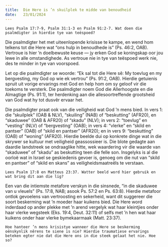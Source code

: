 ```yaml
---
title:  Die Here is ’n skuilplek te midde van benoudheid
date:   23/01/2024
---
```


`Lees Psalm 17:7-9, Psalm 31:1-3 en Psalm 91:2-7. Wat doen die psalmdigter in hierdie tye van teëspoed?`

Die psalmdigter het met uiteenlopende krisisse te kampe, en wend hom telkens tot die Here wat “ons hulp in benoudhede is” (Ps. 46:2, OAB). Vertroue is hier ’n doelbewuste keuse — jy erken God se koningskap oor jou lewe in alle omstandighede. As vertroue nie in tye van teëspoed werk nie, des te minder in tye van voorspoed.

Let op die psalmdigter se woorde: “Ek sal tot die Here sê: My toevlug en my bergvesting, my God op wie ek vertrou” (Ps. 91:2, OAB). Hierdie getuienis spruit uit vorige ervarings met God en help hom om sy geloof vir die toekoms te versterk. Die psalmdigter noem God die Allerhoogste en die Almagtige (Ps. 91:1), ter herdenking aan die allesoortreffende grootsheid van God wat hy tot dusvêr ervaar het.

Die psalmdigter praat ook van die veiligheid wat God ’n mens bied. In vers 1: die “skuilplek” (OAB & NLV), “skuiling” (NAB) of “beskutting” (AFR20), en “skaduwee” (OAB & AFR20) of “skadu” (NLV); in vers 2: “toevlug” en “vesting” (NLV) of “bergvesting” (OAB); in vers 4: “vlerke” en “skild en pantser” (OAB) of “skild en pantser” (AFR20); en in vers 9: “beskutting” (OAB) of “woning” (AFR20). Hierdie beelde dui op konkrete dinge wat in die skrywer se kultuur met veiligheid geassossieer is. Die blote gedagte aan daardie landstreek se ondraaglike hitte, wek waardering vir die waarde van “skaduwee” of “skadu” as beskutting teen die felle son. Insgelyks is al die oorloë wat in Israel se geskiedenis gevoer is, genoeg om die nut van “skild en pantser” of “skild en skans” as veiligheidsmaatreëls te verstaan.

`Lees Psalm 17:8 en Matteus 23:37. Watter beeld word hier gebruik en wat bring dit aan die lig?`

Een van die intiemste metafore verskyn in die sinsnede, “in die skaduwee van u vleuels” (Ps. 17:8, NAB; asook Ps. 57:2 en Ps. 63:8). Hierdie metafoor ontlok gevoelens van vertroosting en sekerheid, want dit suggereer die soort beskerming wat ’n moeder haar kuikens bied. Die Here word inderdaad op ander plekke met ’n arend vergelyk wat haar kleintjies onder haar vlerke wegsteek (Eks. 19:4, Deut. 32:11) of selfs met ’n hen wat haar kuikens onder haar vlerke bymekaarmaak (Matt. 23:37).

`Hoe hanteer ’n mens krisistye wanneer die Here se beskerming oënskynlik nêrens te siene is nie? Hierdie traumatiese ervarings beteken egter nie dat die Here ons in die steek gelaat het nie. Hoe so?`